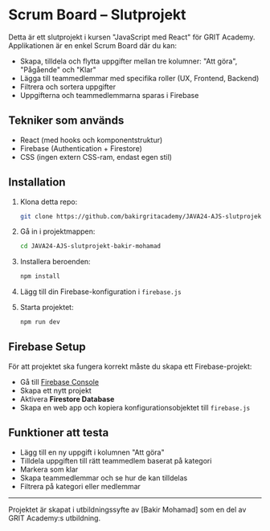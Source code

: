 # Scrum Board – Slutprojekt

Detta är ett slutprojekt i kursen "JavaScript med React" för GRIT Academy. Applikationen är en enkel Scrum Board där du kan:

- Skapa, tilldela och flytta uppgifter mellan tre kolumner: "Att göra", "Pågående" och "Klar"
- Lägga till teammedlemmar med specifika roller (UX, Frontend, Backend)
- Filtrera och sortera uppgifter
- Uppgifterna och teammedlemmarna sparas i Firebase

## Tekniker som används

- React (med hooks och komponentstruktur)
- Firebase (Authentication + Firestore)
- CSS (ingen extern CSS-ram, endast egen stil)

## Installation

1. Klona detta repo:
   ```bash
   git clone https://github.com/bakirgritacademy/JAVA24-AJS-slutprojekt-bakir-mohamad.git
   ```

2. Gå in i projektmappen:
   ```bash
   cd JAVA24-AJS-slutprojekt-bakir-mohamad
   ```

3. Installera beroenden:
   ```bash
   npm install
   ```

4. Lägg till din Firebase-konfiguration i `firebase.js`

5. Starta projektet:
   ```bash
   npm run dev
   ```

## Firebase Setup

För att projektet ska fungera korrekt måste du skapa ett Firebase-projekt:

- Gå till [Firebase Console](https://console.firebase.google.com/)
- Skapa ett nytt projekt
- Aktivera **Firestore Database**
- Skapa en web app och kopiera konfigurationsobjektet till `firebase.js`

## Funktioner att testa

- Lägg till en ny uppgift i kolumnen "Att göra"
- Tilldela uppgiften till rätt teammedlem baserat på kategori
- Markera som klar
- Skapa teammedlemmar och se hur de kan tilldelas
- Filtrera på kategori eller medlemmar

---

Projektet är skapat i utbildningssyfte av [Bakir Mohamad] som en del av GRIT Academy:s utbildning.
